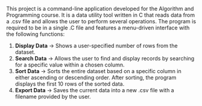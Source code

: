 This project is a command-line application developed for the Algorithm and Programming course. 
It is a data utility tool written in C that reads data from a .csv file and allows the user to perform several operations. 
The program is required to be in a single .C file and features a menu-driven interface with the following functions:

  1. **Display Data** -> Shows a user-specified number of rows from the dataset.
  2. **Search Data** -> Allows the user to find and display records by searching for a specific value within a chosen column.
  3. **Sort Data** -> Sorts the entire dataset based on a specific column in either ascending or descending order. After sorting, the program displays the first 10 rows of the sorted data.
  4. **Export Data** -> Saves the current data into a new .csv file with a filename provided by the user. 
